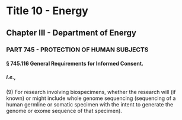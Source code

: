 
# Title 10 - Energy
## Chapter III - Department of Energy
### PART 745 - PROTECTION OF HUMAN SUBJECTS
#### § 745.116 General Requirements for Informed Consent.
##### i.e.,

(9) For research involving biospecimens, whether the research will (if known) or might include whole genome sequencing (sequencing of a human germline or somatic specimen with the intent to generate the genome or exome sequence of that specimen).
